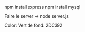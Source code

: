 npm install express
npm install mysql

Faire le server
-> node server.js

Color:
Vert de fond: 2DC392
